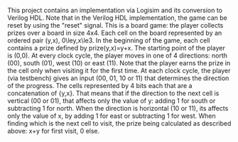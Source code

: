 This project contains an implementation via Logisim and its conversion to Verilog HDL. Note that in the Verilog HDL implementation, the game can be reset by using the "reset" signal. This is a board game: the player collects prizes over a board in size 4x4.
Each cell on the board represented by an ordered pair (y,x), 0\ley,x\le3. In the beginning of the game, each cell contains a prize defined by prize(y,x)=y+x. The starting point of the player is (0,0). At  every clock cycle, the player moves in one of 4 directions: north (00), south (01), west (10) or east (11). Note that the player earns the prize in the cell only when visiting it for the first time.
At each clock cycle, the player (via testbench) gives an input (00, 01, 10 or 11) that determines the direction of the progress. The cells represented by 4 bits each  that are a concatenation of {y,x}. That means that if the direction to the next cell is vertical (00 or 01), that affects only  the value of y: adding 1 for south or subtracting 1 for north. When the direction is horizontal (10 or 11), its affects only the value of x,  by adding 1 for east or subtracting 1 for west. 
When finding which is the next cell to visit, the prize being calculated as described above: x+y for first visit, 0 else.
